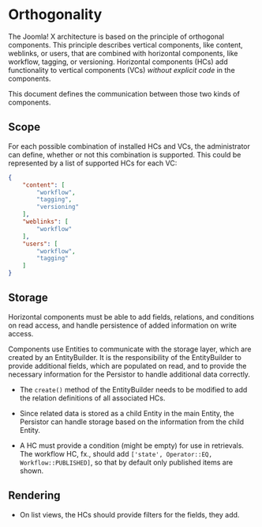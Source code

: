 # Orthogonality

The Joomla! X architecture is based on the principle of orthogonal components.
This principle describes vertical components, like content, weblinks, or users,
that are combined with horizontal components, like workflow, tagging, or versioning.
Horizontal components (HCs) add functionality to vertical components (VCs) *without explicit code* in the components.

This document defines the communication between those two kinds of components.

## Scope

For each possible combination of installed HCs and VCs, the administrator can define,
whether or not this combination is supported. This could be represented by a list of supported HCs for each VC:

```json
{
    "content": [
        "workflow",
        "tagging",
        "versioning"
    ],
    "weblinks": [
        "workflow"
    ],
    "users": [
        "workflow",
        "tagging"
    ]
}
```

## Storage

Horizontal components must be able to add fields, relations, and conditions on read access,
and handle persistence of added information on write access.

Components use Entities to communicate with the storage layer, which are created by an EntityBuilder.
It is the responsibility of the EntityBuilder to provide additional fields, which are populated on read,
and to provide the necessary information for the Persistor to handle additional data correctly.

  - The `create()` method of the EntityBuilder needs to be modified to add the relation definitions
    of all associated HCs.

  - Since related data is stored as a child Entity in the main Entity,
    the Persistor can handle storage based on the information from the child Entity.

  - A HC must provide a condition (might be empty) for use in retrievals.
    The workflow HC, fx., should add `['state', Operator::EQ, Workflow::PUBLISHED]`,
    so that by default only published items are shown.

## Rendering

  - On list views, the HCs should provide filters for the fields, they add.
  

